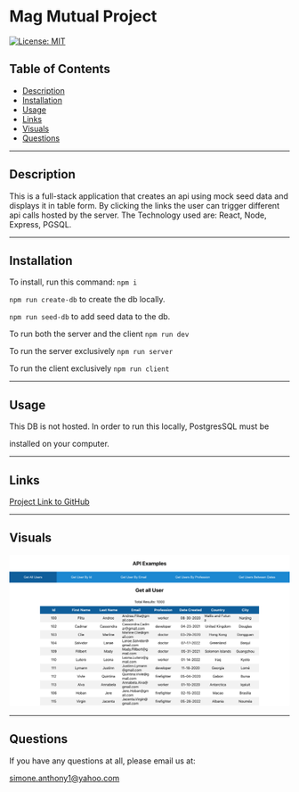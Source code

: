 # Mag Mutual Project

[![License: MIT](https://img.shields.io/badge/License-MIT-yellow.svg)](https://opensource.org/licenses/MIT)

## Table of Contents
- [Description](#description)  
- [Installation](#installation)
- [Usage](#usage)
- [Links](#links)  
- [Visuals](#visuals)
- [Questions](#questions)

***

## Description
This is a full-stack application that creates an api using mock
seed data and displays it in table form. By clicking the links
the user can trigger different api calls hosted by the 
server. The Technology used are: React, Node, Express, PGSQL.

***

## Installation
To install, run this command: `npm i`

`npm run create-db` to create the db locally.

`npm run seed-db` to add seed data to the db.

To run both the server and the client `npm run dev`

To run the server exclusively `npm run server`

To run the client exclusively `npm run client`

***

## Usage

This DB is not hosted. In order to run this locally, PostgresSQL must be

installed on your computer.


***

## Links
[Project Link to GitHub](https://github.com/mattholtmoore/presidential-gallery)  
 

***

## Visuals
<img src="./client/src/assets/client.png" alt="image"/>


***

## Questions
If you have any questions at all, please email us at: 

simone.anthony1@yahoo.com



